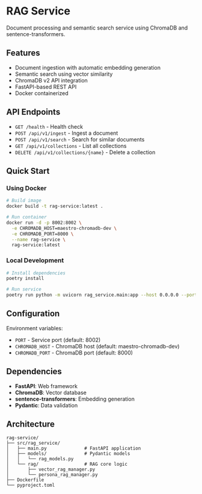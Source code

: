 # RAG Service

Document processing and semantic search service using ChromaDB and sentence-transformers.

## Features

- Document ingestion with automatic embedding generation
- Semantic search using vector similarity
- ChromaDB v2 API integration
- FastAPI-based REST API
- Docker containerized

## API Endpoints

- `GET /health` - Health check
- `POST /api/v1/ingest` - Ingest a document
- `POST /api/v1/search` - Search for similar documents
- `GET /api/v1/collections` - List all collections
- `DELETE /api/v1/collections/{name}` - Delete a collection

## Quick Start

### Using Docker

```bash
# Build image
docker build -t rag-service:latest .

# Run container
docker run -d -p 8002:8002 \
  -e CHROMADB_HOST=maestro-chromadb-dev \
  -e CHROMADB_PORT=8000 \
  --name rag-service \
  rag-service:latest
```

### Local Development

```bash
# Install dependencies
poetry install

# Run service
poetry run python -m uvicorn rag_service.main:app --host 0.0.0.0 --port 8002
```

## Configuration

Environment variables:
- `PORT` - Service port (default: 8002)
- `CHROMADB_HOST` - ChromaDB host (default: maestro-chromadb-dev)
- `CHROMADB_PORT` - ChromaDB port (default: 8000)

## Dependencies

- **FastAPI**: Web framework
- **ChromaDB**: Vector database
- **sentence-transformers**: Embedding generation
- **Pydantic**: Data validation

## Architecture

```
rag-service/
├── src/rag_service/
│   ├── main.py              # FastAPI application
│   ├── models/              # Pydantic models
│   │   └── rag_models.py
│   └── rag/                 # RAG core logic
│       ├── vector_rag_manager.py
│       └── persona_rag_manager.py
├── Dockerfile
└── pyproject.toml
```
